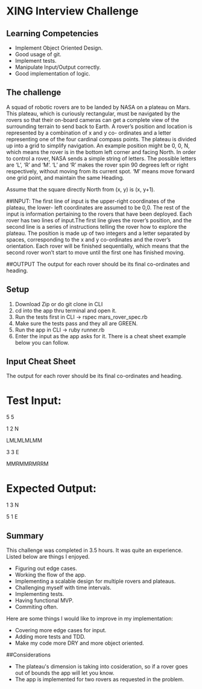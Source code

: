 # XING Interview Challenge

## Learning Competencies
- Implement Object Oriented Design.
- Good usage of git.
- Implement tests.
- Manipulate Input/Output correctly.
- Good implementation of logic.

## The challenge

A squad of robotic rovers are to be landed by NASA on a plateau on Mars. This plateau, which is curiously rectangular, must be navigated by the rovers so that their on-board cameras can get a complete view of the surrounding terrain to send back to Earth.
A rover’s position and location is represented by a combination of x and y co- ordinates and a letter representing one of the four cardinal compass points. The plateau is divided up into a grid to simplify navigation. An example position might be 0, 0, N, which means the rover is in the bottom left corner and facing North.
In order to control a rover, NASA sends a simple string of letters. The possible letters are ‘L’, ‘R’ and ‘M’. ‘L’ and ‘R’ makes the rover spin 90 degrees left or right respectively, without moving from its current spot. ‘M’ means move forward one grid point, and maintain the same Heading.

Assume that the square directly North from (x, y) is (x, y+1).

##INPUT:
The first line of input is the upper-right coordinates of the plateau, the lower- left coordinates are assumed to be 0,0. The rest of the input is information pertaining to the rovers that have been deployed. Each rover has two lines of input.The first line gives the rover’s position, and the second line is a series of instructions telling the rover how to explore the plateau. The position is made up of two integers and a letter separated by spaces, corresponding to the x and y co-ordinates and the rover’s orientation. Each rover will be finished sequentially, which means that the second rover won’t start to move until the first one has finished moving.

##OUTPUT
The output for each rover should be its final co-ordinates and heading.

## Setup

1. Download Zip or do git clone in CLI
2. cd into the app thru terminal and open it.
3. Run the tests first in CLI -> rspec mars_rover_spec.rb
4. Make sure the tests pass and they all are GREEN.
5. Run the app in CLI -> ruby runner.rb
6. Enter the input as the app asks for it. There is a cheat sheet example below you can follow.

## Input Cheat Sheet
The output for each rover should be its final co-ordinates and heading.
# Test Input:

5 5

1 2 N

LMLMLMLMM

3 3 E

MMRMMRMRRM

# Expected Output:

1 3 N

5 1 E

## Summary

This challenge was completed in 3.5 hours. It was quite an experience. Listed below are things I enjoyed.

- Figuring out edge cases.
- Working the flow of the app.
- Implementing a scalable design for multiple rovers and plateaus.
- Challenging myself with time intervals.
- Implementing tests.
- Having functional MVP.
- Commiting often.

Here are some things I would like to improve in my implementation:

- Covering more edge cases for input.
- Adding more tests and TDD.
- Make my code more DRY and more object oriented.


##Considerations


- The plateau's dimension is taking into cosideration, so if a rover goes out of bounds the app will let you know.
- The app is implemented for two rovers as requested in the problem.



